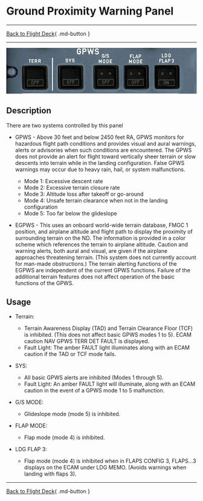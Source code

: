 # Ground Proximity Warning Panel

---

[Back to Flight Deck](../index.md){ .md-button }

---

![Ground Proximity Warning Panel](../../../assets/a32nx-briefing/overhead-panel/GPWS.jpg "Ground Proximity Warning Panel")

## Description

There are two systems controlled by this panel

- GPWS - Above 30 feet and below 2450 feet RA, GPWS monitors for hazardous flight path conditions and provides visual and aural warnings, alerts or advisories when such conditions are encountered. The GPWS does not provide an alert for flight toward vertically sheer terrain or slow descents into terrain while in the landing configuration. False GPWS warnings may occur due to heavy rain, hail, or system malfunctions.
    - Mode 1: Excessive descent rate
    - Mode 2: Excessive terrain closure rate
    - Mode 3: Altitude loss after takeoff or go-around
    - Mode 4: Unsafe terrain clearance when not in the landing configuration
    - Mode 5: Too far below the glideslope

- EGPWS - This uses an onboard world-wide terrain database, FMGC 1 position, and airplane altitude and flight path to display the proximity of surrounding terrain on the ND. The information is provided in a color scheme which references the terrain to airplane altitude. Caution and warning alerts, both aural and visual, are given if the airplane approaches threatening terrain. (This system does not currently account for man-made obstructions.) The terrain alerting functions of the EGPWS are independent of the current GPWS functions. Failure of the additional terrain features does not affect operation of the basic functions of the GPWS.

## Usage

- Terrain:
    - Terrain Awareness Display (TAD) and Terrain Clearance Floor (TCF) is inhibited. (This does not affect basic GPWS modes 1 to 5). ECAM caution NAV GPWS TERR DET FAULT is displayed.
    - Fault Light: The amber FAULT light illuminates along with an ECAM caution if the TAD or TCF mode fails.

- SYS:
    - All basic GPWS alerts are inhibited (Modes 1 through 5).
    - Fault Light: An amber FAULT light will illuminate, along with an ECAM caution in the event of a GPWS mode 1 to 5 malfunction.

- G/S MODE:
    - Glideslope mode (mode 5) is inhibited.

- FLAP MODE:
    - Flap mode (mode 4) is inhibited.

- LDG FLAP 3:
    - Flap mode (mode 4) is inhibited when in FLAPS CONFIG 3, FLAPS...3 displays on the ECAM under LDG MEMO. (Avoids warnings when landing with flaps 3).

---

[Back to Flight Deck](../index.md){ .md-button }
